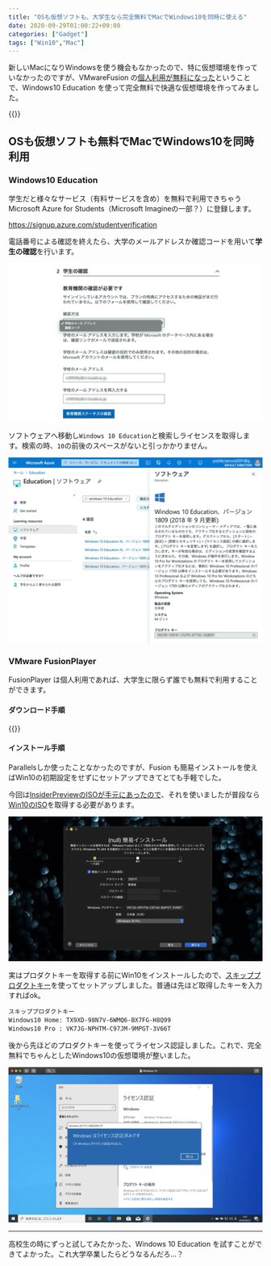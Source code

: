 ```yaml
---
title: "OSも仮想ソフトも、大学生なら完全無料でMacでWindows10を同時に使える"
date: 2020-09-29T01:00:22+09:00
categories: ["Gadget"]
tags: ["Win10","Mac"]
---
```


新しいMacになりWindowsを使う機会もなかったので、特に仮想環境を作っていなかったのですが、VMwareFusion の[個人利用が無料になった](https://2001y.me/blog/gadget/mac-vmwarefusion-player/)ということで、Windows10 Education を使って完全無料で快適な仮想環境を作ってみました。

{{<ad>}}

## OSも仮想ソフトも無料でMacでWindows10を同時利用

### Windows10 Education

学生だと様々なサービス（有料サービスを含め）を無料で利用できちゃう Microsoft Azure for Students（Microsoft Imagineの一部？）に登録します。

https://signup.azure.com/studentverification

電話番号による確認を終えたら、大学のメールアドレスか確認コードを用いて<b>学生の確認</b>を行います。

![](../../../images/mac-students-allfree-win10-2.jpg)

ソフトウェアへ移動し`Windows 10 Education`と検索しライセンスを取得します。検索の時、`10`の前後のスペースがないと引っかかりません。

![](../../../images/mac-students-allfree-win10-3.jpg)

### VMware FusionPlayer

FusionPlayer は個人利用であれば、大学生に限らず誰でも無料で利用することができます。

#### ダウンロード手順

{{<blogcard url="https://2001y.me/blog/gadget/mac-vmwarefusion-player/">}}

#### インストール手順

Parallelsしか使ったことなかったのですが、Fusion も簡易インストールを使えばWin10の初期設定をせずにセットアップできてとても手軽でした。

今回は[InsiderPreviewのISOが手元にあったので](https://2001y.me/blog/gadget/get-win10insider/)、それを使いましたが普段なら[Win10のISO](https://www.microsoft.com/ja-jp/software-download/windows10ISO)を取得する必要があります。

![](../../../images/mac-students-allfree-win10-1.jpg)

実はプロダクトキーを取得する前にWin10をインストールしたので、[スキッププロダクトキー](https://answers.microsoft.com/ja-jp/insider/forum/insider_wintp-insider_install/windows-10-insider-preview/86173780-0ffc-4d68-b827-f041e29a2927)を使ってセットアップしました。普通は先ほど取得したキーを入力すればok。

```html
スキッププロダクトキー
Windows10 Home: TX9XD-98N7V-6WMQ6-BX7FG-H8Q99
Windows10 Pro : VK7JG-NPHTM-C97JM-9MPGT-3V66T
```

後から先ほどのプロダクトキーを使ってライセンス認証しました。これで、完全無料でちゃんとしたWindows10の仮想環境が整いました。

![](../../../images/mac-students-allfree-win10-4.jpg)

***

高校生の時にずっと試してみたかった、Windows 10 Education を試すことができてよかった。これ大学卒業したらどうなるんだろ...？